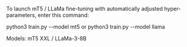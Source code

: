 To launch mT5 / LLaMa fine-tuning with automatically adjusted hyper-parameters, enter this command:

python3 train.py --model mt5 or python3 train.py --model llama

Models: mT5 XXL / LLaMa-3-8B

